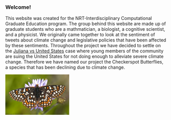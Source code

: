 

### Welcome!

  This website was created for the NRT-Interdisciplinary Computational Graduate Education program. The group behind this website are made up of graduate students who are a mathmatician, a biologist, a cognitive scientist, and a physicist. We originally came together to look at the sentiment of tweets about climate change and legislative policies that have been affected by these sentiments. Throughout the project we have decided to settle on the [Juliana vs United States](https://www.youthvgov.org/meet-the-youth) case where young members of the community are suing the United States for not doing enough to alleviate severe climate change. Therefore we have named our project the Checkerspot Butterflies, a species that has been declining due to climate change.
  
  

<img src="/assets/butterfly.jpg" alt="Drawing" style="width: 200px;"/><br> 





